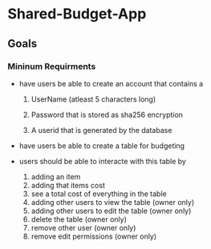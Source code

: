 # Shared-Budget-App

## Goals

### Mininum Requirments

- have users be able to create an account that contains a

  1. UserName (atleast 5 characters long)
  
  2. Password that is stored as sha256 encryption
  
  3. A userid that is generated by the database
 
- have users be able to create a table for budgeting

- users should be able to interacte with this table by

  1. adding an item
  2. adding that items cost
  3. see a total cost of everything in the table
  4. adding other users to view the table (owner only)
  5. adding other users to edit the table (owner only)
  6. delete the table (owner only)
  7. remove other user (owner only)
  8. remove edit permissions (owner only)
 
 
